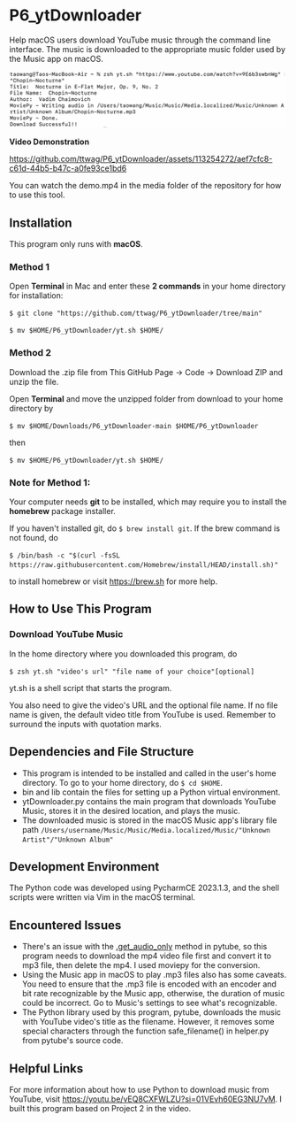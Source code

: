 # P6_ytDownloader
Help macOS users download YouTube music through the command line interface. The music is downloaded to
the appropriate music folder used by the Music app on macOS.

![Figure1](./media/Figure1.png)

**Video Demonstration**



https://github.com/ttwag/P6_ytDownloader/assets/113254272/aef7cfc8-c61d-44b5-b47c-a0fe93ce1bd6



You can watch the demo.mp4 in the media folder of the repository for how to use this tool.

## Installation
This program only runs with **macOS**.

### Method 1
Open **Terminal** in Mac and enter these **2 commands** in your home directory for installation:

```$ git clone "https://github.com/ttwag/P6_ytDownloader/tree/main"```

```$ mv $HOME/P6_ytDownloader/yt.sh $HOME/```

### Method 2
Download the .zip file from This GitHub Page -> Code -> Download ZIP and unzip the file.

Open **Terminal** and move the unzipped folder from download to your home directory by

```$ mv $HOME/Downloads/P6_ytDownloader-main $HOME/P6_ytDownloader```

then 

```$ mv $HOME/P6_ytDownloader/yt.sh $HOME/```

### Note for Method 1:

Your computer needs **git** to be installed, which may require you to install the **homebrew** package installer.

If you haven't installed git, do ```$ brew install git```. 
If the brew command is not found, do 

```$ /bin/bash -c "$(curl -fsSL https://raw.githubusercontent.com/Homebrew/install/HEAD/install.sh)"```

to install homebrew or visit https://brew.sh for more help.

## How to Use This Program
### Download YouTube Music
In the home directory where you downloaded this program, do 

```$ zsh yt.sh "video's url" "file name of your choice"[optional]```

yt.sh is a shell script that starts the program. 

You also need to give the video's URL and the optional file name. If no file name is given, 
the default video title from YouTube is used. Remember to surround the inputs with quotation marks.

## Dependencies and File Structure
* This program is intended to be installed and called in the user's home directory. To go to your home directory, do ```$ cd $HOME```.
* bin and lib contain the files for setting up a Python virtual environment.
* ytDownloader.py contains the main program that downloads YouTube Music, stores it in the desired location, and plays the music.
* The downloaded music is stored in the macOS Music app's library file path ```/Users/username/Music/Music/Media.localized/Music/"Unknown Artist"/"Unknown Album"```

## Development Environment
The Python code was developed using PycharmCE 2023.1.3, and the shell scripts were written via Vim in the macOS terminal.

## Encountered Issues
* There's an issue with the [.get_audio_only](https://github.com/pytube/pytube/issues/203) method in pytube, so this program needs to download
the mp4 video file first and convert it to mp3 file, then delete the mp4. I used moviepy for the conversion.
* Using the Music app in macOS to play .mp3 files also has some caveats. You need to ensure that the .mp3 file is 
encoded with an encoder and bit rate recognizable by the Music app, otherwise, the duration of music could be incorrect. 
Go to Music's settings to see what's recognizable.
* The Python library used by this program, pytube, downloads the music with YouTube video's title as the filename.
However, it removes some special characters through the function safe_filename() in helper.py from pytube's source code.

## Helpful Links
For more information about how to use Python to download music from YouTube, visit https://youtu.be/vEQ8CXFWLZU?si=01VEvh60EG3NU7vM.
I built this program based on Project 2 in the video.
